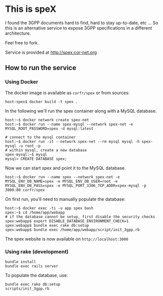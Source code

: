 # This is speX

I found the 3GPP documents hard to find, hard to stay up-to-date, etc ...
So this is an alternative service to expose 3GPP specifications in a different architecture.

Feel free to fork.

Service is provided at http://spex.cor-net.org

## How to run the service

### Using Docker

The docker image is available as `corfr/spex` or from sources:
```
host:spex$ docker build -t spex .
```

In the following we'll run the spex container along with a MySQL database.

```console
host:~$ docker network create spex-net
host:~$ docker run --name spex-mysql --network spex-net -e MYSQL_ROOT_PASSWORD=spex -d mysql:latest
```
```
# connect to the mysql container
host:~$ docker run -it --network spex-net --rm mysql mysql -h spex-mysql -u root -p
# within mysql, create a new database
spex-mysql:~$ mysql
mysql> CREATE DATABASE spex;
```

Now we can start spex and point it to the MySQL database.
```
host:~$ docker run --name spex --network spex-net -e MYSQL_ENV_DB_NAME=spex -e MYSQL_ENV_DB_USER=root -e MYSQL_ENV_DB_PASS=spex -e MYSQL_PORT_3306_TCP_ADDR=spex-mysql -p 3000:80 corfr/spex
```

On first run, you'll need to manually populate the database:
```
host:~$ docker exec -ti -u app spex bash
spex:~$ cd /home/app/webapp
# if the database cannot be setup, first disable the security checks
spex:webapp$ export DISABLE_DATABASE_ENVIRONMENT_CHECK=1
spex:webapp$ bundle exec rake db:setup
spex:webapp$ bundle exec /home/app/webapp/script/init_3gpp.rb
```

The spex website is now available on `http://localhost:3000`

### Using rake (development)

```
bundle install
bundle exec rails server
```

To populate the database, use:
```
bundle exec rake db:setup
scripts/init_3gpp.rb
```
